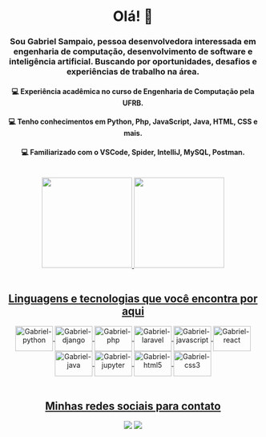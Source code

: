 <div align="center">
<h1>Olá! 👋</h1>
<h3>Sou Gabriel Sampaio, pessoa desenvolvedora interessada em engenharia de computação, desenvolvimento de software e inteligência artificial. Buscando por oportunidades, desafios e experiências de trabalho na área.</h3>

<h4>💻 Experiência acadêmica no curso de Engenharia de Computação pela UFRB.</h4>
<h4>💻 Tenho conhecimentos em Python, Php, JavaScript, Java, HTML, CSS e mais.</h4>
<h4>💻 Familiarizado com o VSCode, Spider, IntelliJ, MySQL, Postman.</h4>

</div>

<br>

<div align="center">
  <a href="https://github.com/gabriel61">
  <img height="180em" src="https://github-readme-stats.vercel.app/api?username=gabriel61&show_icons=true&theme=dracula&include_all_commits=true&count_private=true"/>
  <img height="180em" src="https://github-readme-stats.vercel.app/api/top-langs/?username=gabriel61&layout=compact&langs_count=7&theme=dracula"/>
</div>

<br>

<div align="center" style="display: inline_block"><h2>Linguagens e tecnologias que você encontra por aqui</h2>
          
  <img align="center" alt="Gabriel-python" height="50" width="75" src="https://cdn.jsdelivr.net/gh/devicons/devicon/icons/python/python-original-wordmark.svg">
  <img align="center" alt="Gabriel-django" height="50" width="75" src="https://cdn.jsdelivr.net/gh/devicons/devicon/icons/django/django-plain-wordmark.svg">
  <img align="center" alt="Gabriel-php" height="50" width="75"src="https://cdn.jsdelivr.net/gh/devicons/devicon/icons/php/php-original.svg">
  <img align="center" alt="Gabriel-laravel" height="50" width="75" src="https://cdn.jsdelivr.net/gh/devicons/devicon/icons/laravel/laravel-original-wordmark.svg">
  <img align="center" alt="Gabriel-javascript" height="50" width="75" src="https://cdn.jsdelivr.net/gh/devicons/devicon/icons/javascript/javascript-original.svg">
  <img align="center" alt="Gabriel-react" height="50" width="75" src="https://cdn.jsdelivr.net/gh/devicons/devicon/icons/react/react-original-wordmark.svg">
  <img align="center" alt="Gabriel-java" height="50" width="75" src="https://cdn.jsdelivr.net/gh/devicons/devicon/icons/java/java-original-wordmark.svg">
  <img align="center" alt="Gabriel-jupyter" height="50" width="75" src="https://cdn.jsdelivr.net/gh/devicons/devicon/icons/jupyter/jupyter-original-wordmark.svg">
  <img align="center" alt="Gabriel-html5" height="50" width="75" src="https://cdn.jsdelivr.net/gh/devicons/devicon/icons/html5/html5-original-wordmark.svg"> 
  <img align="center" alt="Gabriel-css3" height="50" width="75" src="https://cdn.jsdelivr.net/gh/devicons/devicon/icons/css3/css3-original-wordmark.svg">
  
          
</div>

<br>

<div align="center" style="display: inline_block"><h2>Minhas redes sociais para contato</h2>
  
  <a href = "mailto:sogabris@gmail.com"><img src="https://img.shields.io/badge/-Gmail-%23333?style=for-the-badge&logo=gmail&logoColor=white" target="_blank"></a>
  <a href="https://www.linkedin.com/in/sogabris" target="_blank"><img src="https://img.shields.io/badge/-LinkedIn-%230077B5?style=for-the-badge&logo=linkedin&logoColor=white" target="_blank"></a> 
    
</div>
